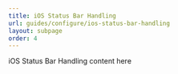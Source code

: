 ```yaml
---
title: iOS Status Bar Handling
url: guides/configure/ios-status-bar-handling
layout: subpage
order: 4
---
```


iOS Status Bar Handling content here
